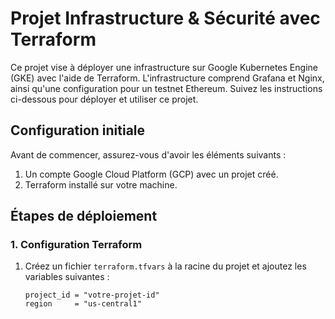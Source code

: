# Projet Infrastructure & Sécurité avec Terraform

Ce projet vise à déployer une infrastructure sur Google Kubernetes Engine (GKE) avec l'aide de Terraform. L'infrastructure comprend Grafana et Nginx, ainsi qu'une configuration pour un testnet Ethereum. Suivez les instructions ci-dessous pour déployer et utiliser ce projet.

## Configuration initiale

Avant de commencer, assurez-vous d'avoir les éléments suivants :

1. Un compte Google Cloud Platform (GCP) avec un projet créé.
2. Terraform installé sur votre machine.

## Étapes de déploiement

### 1. Configuration Terraform

1. Créez un fichier `terraform.tfvars` à la racine du projet et ajoutez les variables suivantes :

   ```hcl
   project_id = "votre-projet-id"
   region     = "us-central1"
   ```
